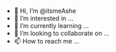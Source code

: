 - 👋 Hi, I’m @itsmeAshe
- 👀 I’m interested in ...
- 🌱 I’m currently learning ...
- 💞️ I’m looking to collaborate on ...
- 📫 How to reach me ...

<!---
itsmeAshe/itsmeAshe is a ✨ special ✨ repository because its `README.md` (this file) appears on your GitHub profile.
You can click the Preview link to take a look at your changes.
--->
